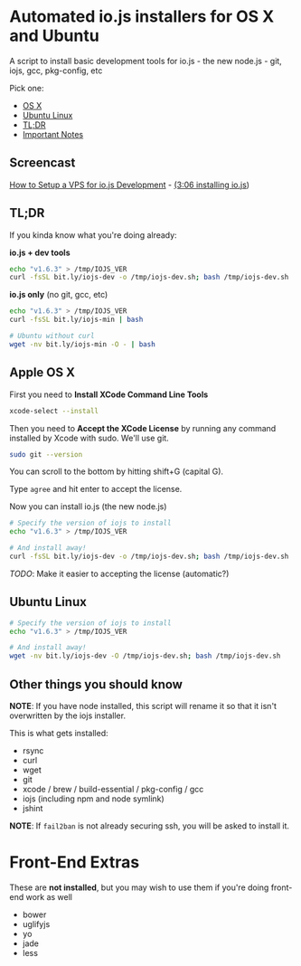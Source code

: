 # Automated io.js installers for OS X and Ubuntu

A script to install basic development tools for io.js - the new node.js - git, iojs, gcc, pkg-config, etc

Pick one:

* [OS X](#apple-os-x)
* [Ubuntu Linux](#ubuntu-linux)
* [TL;DR](#tldr)
* [Important Notes](#other-things-you-should-know)

## Screencast

[How to Setup a VPS for io.js Development](https://www.youtube.com/watch?v=ypjzi1axH2A) - [(3:06 installing io.js](https://www.youtube.com/watch?v=ypjzi1axH2A#t=186))

## TL;DR

If you kinda know what you're doing already:

**io.js + dev tools**

```bash
echo "v1.6.3" > /tmp/IOJS_VER
curl -fsSL bit.ly/iojs-dev -o /tmp/iojs-dev.sh; bash /tmp/iojs-dev.sh
```

**io.js only** (no git, gcc, etc)

```bash
echo "v1.6.3" > /tmp/IOJS_VER
curl -fsSL bit.ly/iojs-min | bash

# Ubuntu without curl
wget -nv bit.ly/iojs-min -O - | bash
```

## Apple OS X

First you need to **Install XCode Command Line Tools**

```bash
xcode-select --install
```

Then you need to **Accept the XCode License** by running any command installed by Xcode with sudo. We'll use git.

```bash
sudo git --version
```

You can scroll to the bottom by hitting shift+G (capital G).

Type `agree` and hit enter to accept the license.

Now you can install io.js (the new node.js)

```bash
# Specify the version of iojs to install
echo "v1.6.3" > /tmp/IOJS_VER

# And install away!
curl -fsSL bit.ly/iojs-dev -o /tmp/iojs-dev.sh; bash /tmp/iojs-dev.sh
```

*TODO*: Make it easier to accepting the license (automatic?)

## Ubuntu Linux

```bash
# Specify the version of iojs to install
echo "v1.6.3" > /tmp/IOJS_VER

# And install away!
wget -nv bit.ly/iojs-dev -O /tmp/iojs-dev.sh; bash /tmp/iojs-dev.sh
```

## Other things you should know

**NOTE**: If you have node installed, this script will rename it so that it isn't overwritten by the iojs installer.

This is what gets installed:

* rsync
* curl
* wget
* git
* xcode / brew / build-essential / pkg-config / gcc
* iojs (including npm and node symlink)
* jshint

**NOTE**: If `fail2ban` is not already securing ssh, you will be asked to install it.


Front-End Extras
================

These are **not installed**, but you may wish to use them if you're doing front-end work as well

* bower
* uglifyjs
* yo
* jade
* less
